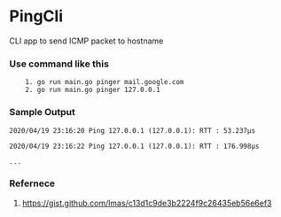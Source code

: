 # PingCli
CLI app to send ICMP packet to hostname

### Use command like this
```
    1. go run main.go pinger mail.google.com
    2. go run main.go pinger 127.0.0.1
```
### Sample Output
```
2020/04/19 23:16:20 Ping 127.0.0.1 (127.0.0.1): RTT : 53.237µs

2020/04/19 23:16:22 Ping 127.0.0.1 (127.0.0.1): RTT : 176.998µs

...
```

### Refernece
1. https://gist.github.com/lmas/c13d1c9de3b2224f9c26435eb56e6ef3
